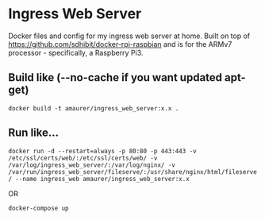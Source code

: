 # Ingress Web Server
Docker files and config for my ingress web server at home. Built on top of https://github.com/sdhibit/docker-rpi-raspbian and is for the ARMv7 processor - specifically, a Raspberry Pi3.

## Build like (--no-cache if you want updated apt-get)
`docker build -t amaurer/ingress_web_server:x.x .`

## Run like...
`docker run -d --restart=always -p 80:80 -p 443:443 -v /etc/ssl/certs/web/:/etc/ssl/certs/web/ -v /var/log/ingress_web_server/:/var/log/nginx/ -v /var/run/ingress_web_server/fileserve/:/usr/share/nginx/html/fileserve/ --name ingress_web amaurer/ingress_web_server:x.x`

OR

`docker-compose up`